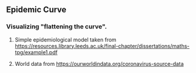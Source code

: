 ## Epidemic Curve

### Visualizing "flattening the curve".

1) Simple epidemiological model taken from https://resources.library.leeds.ac.uk/final-chapter/dissertations/maths-tpg/example1.pdf

2) World data from https://ourworldindata.org/coronavirus-source-data


